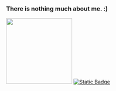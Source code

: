 <h3>There is nothing much about me. :)</h3>
<img height="180em" src="https://github-readme-stats.vercel.app/api?username=akanardakaan&show_icons=true&hide_border=true&&count_private=true&include_all_commits=true" />
<a href="https://akanardakaan.github.io"><img alt="Static Badge" src="https://img.shields.io/badge/akanardakaan.github.io-EFEECE"></a>
